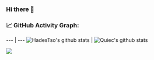 ### Hi there 👋

<!--
**HadesTso/HadesTso** is a ✨ _special_ ✨ repository because its `README.md` (this file) appears on your GitHub profile.

Here are some ideas to get you started:

- 🔭 I’m currently working on ...
- 🌱 I’m currently learning ...
- 👯 I’m looking to collaborate on ...
- 🤔 I’m looking for help with ...
- 💬 Ask me about ...
- 📫 How to reach me: ...
- 😄 Pronouns: ...
- ⚡ Fun fact: ...
-->

<!--   GitHub stats graph -->
### 📈 GitHub Activity Graph:
--- | --- 
![HadesTso's github stats](https://github-readme-stats.vercel.app/api?username=HadesTso&show_icons=true&theme=radical&include_all_commits=true) | ![Quiec's github stats](https://github-readme-stats.vercel.app/api/top-langs/?username=HadesTso&theme=radical&layout=compact)


<div align="left"> <img src="https://github-readme-streak-stats.herokuapp.com/?user=HadesTso" /> </div>
